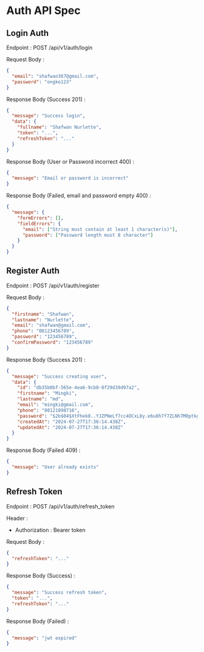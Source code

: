 # Auth API Spec

## Login Auth

Endpoint : POST /api/v1/auth/login

Request Body :

```json
{
  "email": "shafwan367@gmail.com",
  "password": "ongko123"
}
```

Response Body (Success 201) :

```json
{
  "message": "Success login",
  "data": {
    "fullname": "Shafwan Nurlette",
    "token": "...",
    "refreshToken": "..."
  }
}
```

Response Body (User or Password incorrect 400) :

```json
{
  "message": "Email or password is incorrect"
}
```

Response Body (Failed, email and password empty 400) :

```json
{
  "message": {
    "formErrors": [],
    "fieldErrors": {
      "email": ["String must contain at least 1 character(s)"],
      "password": ["Password length must 8 character"]
    }
  }
}
```

## Register Auth

Endpoint : POST /api/v1/auth/register

Request Body :

```json
{
  "firstname": "Shafwan",
  "lastname": "Nurlette",
  "email": "shafwan@gmail.com",
  "phone": "08123456789",
  "password": "123456789",
  "confirmPassword": "123456789"
}
```

Response Body (Success 201) :

```json
{
  "message": "Success creating user",
  "data": {
    "id": "db35b0bf-565e-4ea6-9cb8-0f29d39d97a2",
    "firstname": "Mingki",
    "lastname": "md",
    "email": "mingki@gmail.com",
    "phone": "08121898716",
    "password": "$2b$04$XtFhek8..YJZPNeLf7cc4OCxL8y.e6u8h7f7ZLNh7M0ptkgGY7t1C",
    "createdAt": "2024-07-27T17:36:14.438Z",
    "updatedAt": "2024-07-27T17:36:14.438Z"
  }
}
```

Response Body (Failed 409) :

```json
{
  "message": "User already exists"
}
```

## Refresh Token

Endpoint : POST /api/v1/auth/refresh_token

Header :

- Authorization : Bearer token

Request Body :

```json
{
  "refreshToken": "..."
}
```

Response Body (Success) :

```json
{
  "message": "Success refresh token",
  "token": "...",
  "refreshToken": "..."
}
```

Response Body (Failed) :

```json
{
  "message": "jwt expired"
}
```
